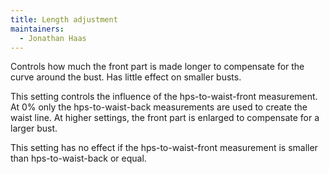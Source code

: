 ```yaml
---
title: Length adjustment
maintainers:
  - Jonathan Haas
---
```


Controls how much the front part is made longer to compensate for the curve around the bust.
Has little effect on smaller busts.

This setting controls the influence of the hps-to-waist-front measurement. At 0% only the hps-to-waist-back measurements
are used to create the waist line. At higher settings, the front part is enlarged to compensate for a larger bust.

This setting has no effect if the hps-to-waist-front measurement is smaller than hps-to-waist-back or equal.
